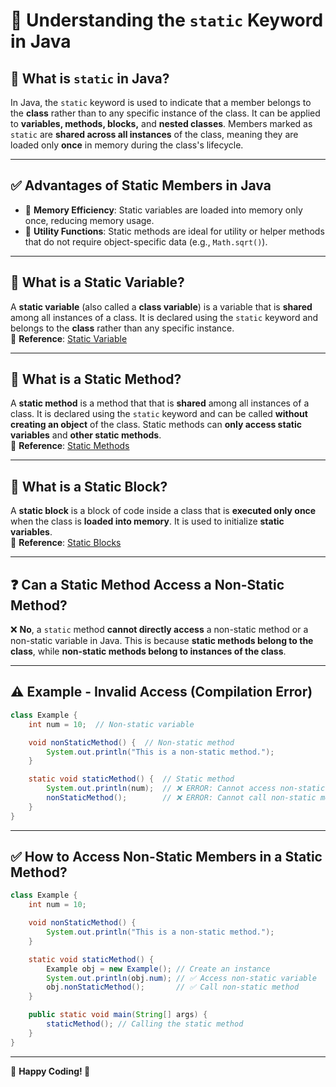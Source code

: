 # 📌 Understanding the `static` Keyword in Java

## 🔹 What is `static` in Java?
In Java, the `static` keyword is used to indicate that a member belongs to the **class** rather than to any specific instance of the class. It can be applied to **variables, methods, blocks,** and **nested classes**. Members marked as `static` are **shared across all instances** of the class, meaning they are loaded only **once** in memory during the class's lifecycle.

---

## ✅ Advantages of Static Members in Java
- 🚀 **Memory Efficiency**: Static variables are loaded into memory only once, reducing memory usage.
- 🔧 **Utility Functions**: Static methods are ideal for utility or helper methods that do not require object-specific data (e.g., `Math.sqrt()`).

---

## 🔹 What is a Static Variable?
A **static variable** (also called a **class variable**) is a variable that is **shared** among all instances of a class. It is declared using the `static` keyword and belongs to the **class** rather than any specific instance.  
📌 **Reference**: [Static Variable](_01StaticVariable.java)

---

## 🔹 What is a Static Method?
A **static method** is a method that that is **shared** among all instances of a class. It is declared using the `static` keyword and can be called **without creating an object** of the class. Static methods can **only access static variables** and **other static methods**.  
📌 **Reference**: [Static Methods](_02StaticMethod.java)

---

## 🔹 What is a Static Block?
A **static block** is a block of code inside a class that is **executed only once** when the class is **loaded into memory**. It is used to initialize **static variables**.  
📌 **Reference**: [Static Blocks](_03StaticBlocks.java)

---

## ❓ Can a Static Method Access a Non-Static Method?
❌ **No**, a `static` method **cannot directly access** a non-static method or a non-static variable in Java. This is because **static methods belong to the class**, while **non-static methods belong to instances of the class**.

---

## ⚠️ Example - Invalid Access (Compilation Error)
```java
class Example {
    int num = 10;  // Non-static variable

    void nonStaticMethod() {  // Non-static method
        System.out.println("This is a non-static method.");
    }

    static void staticMethod() {  // Static method
        System.out.println(num);  // ❌ ERROR: Cannot access non-static variable
        nonStaticMethod();        // ❌ ERROR: Cannot call non-static method
    }
}
```

---

## ✅ How to Access Non-Static Members in a Static Method?
```java
class Example {
    int num = 10;

    void nonStaticMethod() {
        System.out.println("This is a non-static method.");
    }

    static void staticMethod() {
        Example obj = new Example(); // Create an instance
        System.out.println(obj.num); // ✅ Access non-static variable
        obj.nonStaticMethod();       // ✅ Call non-static method
    }

    public static void main(String[] args) {
        staticMethod(); // Calling the static method
    }
}
```

---

🎯 **Happy Coding! 🚀**
